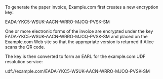 To generate the paper invoice, Example.com first creates a new encryption key:

EADA-YKC5-WSUK-AACN-WRRO-MJOQ-PVSK-SM

One or more electronic forms of the invoice are encrypted under the key 
EADA-YKC5-WSUK-AACN-WRRO-MJOQ-PVSK-SM and placed on the Example.com Web site so that 
the appropriate version is returned if Alice scans the QR code.

The key is then converted to form an EARL for the example.com UDF resolution service:

udf://example.com/EADA-YKC5-WSUK-AACN-WRRO-MJOQ-PVSK-SM
